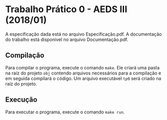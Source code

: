# Trabalho Prático 0 - AEDS III (2018/01)
A especificação dada está no arquivo Especificação.pdf. A documentação do trabalho está disponível no arquivo Documentação.pdf.

## Compilação
Para compilar o programa, execute o comando `make`. Ele criará uma pasta na raíz do projeto `obj` contendo arquivos necessários para a compilação e em seguida compilará o código. Um arquivo executável `tp0` será criado na raíz do projeto.

## Execução
Para executar o programa, execute o comando `make run`.
